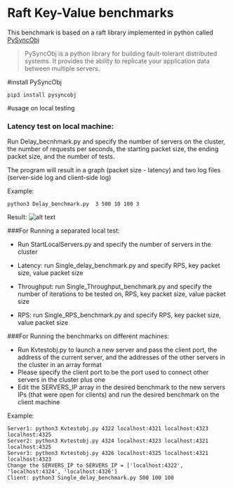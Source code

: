 # Raft Key-Value benchmarks 
This benchmark is based on a raft library implemented in python called [PySyncObj](https://github.com/bakwc/PySyncObj)

 > PySyncObj is a python library for building fault-tolerant distributed systems. It provides the ability to replicate your application data between multiple servers.
 
#install
PySyncObj
 
```
pip3 install pysyncobj
```

#usage on local testing
### Latency test on local machine:
Run Delay_becnhmark.py and specify the number of servers on the cluster, the number of requests per seconds, the starting packet size, the ending packet size, and the number of tests.

The program will result in a graph (packet size - latency) and two log files (server-side log and client-side log)

Example:
```
python3 Delay_benchmark.py  3 500 10 100 3
```
Result:
![alt text](https://i.ibb.co/q5Qgb35/Screenshot-2019-09-22-at-21-55-22.png)



###For Running a separated local test:
- Run StartLocalServers.py and specify the number of servers in the cluster
- Latency: run Single_delay_benchmark.py and specify RPS, key packet size, value packet size

- Throughput: run Single_Throughput_benchmark.py and specify the number of iterations to be tested on, RPS, key packet size, value packet size

- RPS: run Single_RPS_benchmark.py and specify RPS, key packet size, value packet size 

###For Running the benchmarks on different machines:
- Run Kvtestobj.py to launch a new server and pass the client port, the address of the current server, and the addresses of the other servers in the cluster in an array format
- Please specify the client port to be the port used to connect other servers in the cluster plus one
- Edit the SERVERS_IP array in the desired benchmark to the new servers IPs (that were open for clients) and run the desired benchmark on the client machine

Example:
```
Server1: python3 Kvtestobj.py 4322 localhost:4321 localhost:4323 localhost:4325
Server2: python3 Kvtestobj.py 4324 localhost:4323 localhost:4321 localhost:4325
Server3: python3 Kvtestobj.py 4326 localhost:4325 localhost:4321 localhost:4323
Change the SERVERS_IP to SERVERS_IP = ['localhost:4322', 'localhost:4324', 'localhost:4326']
Client: python3 Single_delay_benchmark.py 500 100 100
```
